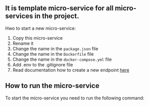 ## It is template micro-service for all micro-services in the project.

Hwo to start a new micro-service:
1. Copy this micro-service
2. Rename it
3. Change the name in the `package.json` file
4. Change the name in the `Dockerfile` file
5. Change the name in the `docker-compose.yml` file
6. Add .env to the .gitignore file
6. Read documentation how to create a new endpoint [here](https://github.com/RobinTail/express-zod-api)

## How to run the micro-service
To start the micro-service you need to run the following command:
